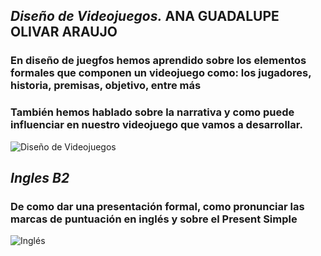 ## *Diseño de Videojuegos.* ANA GUADALUPE OLIVAR ARAUJO
### En diseño de juegfos hemos aprendido sobre los elementos formales que componen un videojuego como: los jugadores, historia, premisas, objetivo, entre más
### También hemos hablado sobre la narrativa y como puede influenciar en nuestro videojuego que vamos a desarrollar.

![Diseño de Videojuegos](https://uniat.edu.mx/wp-content/uploads/2024/07/universidad_licenciatura_videojuegos.jpg)
## *Ingles B2*
### De como dar una presentación formal, como pronunciar las marcas de puntuación en inglés y sobre el Present Simple
![Inglés](https://www.emagister.com/blog/wp-content/uploads/2018/01/GettyImages-1336548906-scaled.jpg
)



